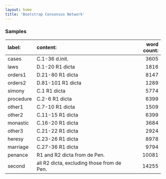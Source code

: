 ```yaml
---
layout: home
title: 'Bootstrap Consensus Network'
---
```

### Samples

| label:    | content:                                   |   word count: |
|:----------|:-------------------------------------------|--------------:|
| cases     | C.1-36 d.init.                             |          3605 |
| laws      | D.1-20 R1 dicta                            |          1816 |
| orders1   | D.21-80 R1 dicta                           |          8147 |
| orders2   | D.81-101 R1 dicta                          |          1289 |
| simony    | C.1 R1 dicta                               |          5774 |
| procedure | C.2-6 R1 dicta                             |          6399 |
| other1    | C.7-10 R1 dicta                            |          1509 |
| other2    | C.11-15 R1 dicta                           |          6399 |
| monastic  | C.16-20 R1 dicta                           |          3684 |
| other3    | C.21-22 R1 dicta                           |          2924 |
| heresy    | C.23-26 R1 dicta                           |          8978 |
| marriage  | C.27-36 R1 dicta                           |          9794 |
| penance   | R1 and R2 dicta from de Pen.               |         10081 |
| second    | all R2 dicta, excluding those from de Pen. |         14255 |
